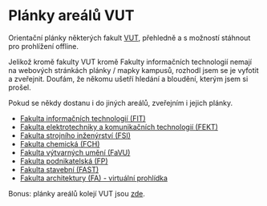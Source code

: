 # Plánky areálů VUT
Orientační plánky některých fakult [VUT](https://www.vut.cz/), přehledně a s možností stáhnout pro prohlížení offline.

Jelikož kromě fakulty VUT kromě Fakulty informačních technologií nemají na webových stránkách plánky / mapky kampusů, rozhodl jsem se je vyfotit a zveřejnit. Doufám, že někomu ušetří hledání a bloudění, kterým jsem si prošel.

Pokud se někdy dostanu i do jiných areálů, zveřejním i jejich plánky.

- [Fakulta informačních technologií (FIT)](FIT)
- [Fakulta elektrotechniky a komunikačních technologií (FEKT)](FEKT)
- [Fakulta strojního inženýrství (FSI)](FSI)
- [Fakulta chemická (FCH)](FCH)
- [Fakulta výtvarných umění (FaVU)](FaVU)
- [Fakulta podnikatelská (FP)](FP)
- [Fakulta stavební (FAST)](https://www.fce.vutbr.cz/o-fakulte/plany-budov/)
- [Fakulta architektury (FA) - virtuální prohlídka](https://domovyonline.cz/www/prohlidky/FA_VUT_S/)

Bonus: plánky areálů kolejí VUT jsou [zde](http://www.kam.vutbr.cz//default.aspx?p=arek).
